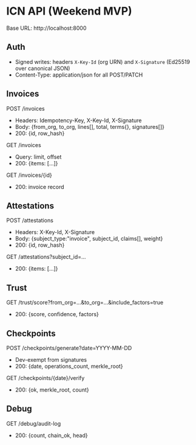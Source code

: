 # ICN API (Weekend MVP)

Base URL: http://localhost:8000

## Auth

- Signed writes: headers `X-Key-Id` (org URN) and `X-Signature` (Ed25519 over canonical JSON)
- Content-Type: application/json for all POST/PATCH

## Invoices

POST /invoices
- Headers: Idempotency-Key, X-Key-Id, X-Signature
- Body: {from_org, to_org, lines[], total, terms{}, signatures[]}
- 200: {id, row_hash}

GET /invoices
- Query: limit, offset
- 200: {items: [...]} 

GET /invoices/{id}
- 200: invoice record

## Attestations

POST /attestations
- Headers: X-Key-Id, X-Signature
- Body: {subject_type:"invoice", subject_id, claims[], weight}
- 200: {id, row_hash}

GET /attestations?subject_id=...
- 200: {items: [...]}

## Trust

GET /trust/score?from_org=...&to_org=...&include_factors=true
- 200: {score, confidence, factors}

## Checkpoints

POST /checkpoints/generate?date=YYYY-MM-DD
- Dev-exempt from signatures
- 200: {date, operations_count, merkle_root}

GET /checkpoints/{date}/verify
- 200: {ok, merkle_root, count}

## Debug

GET /debug/audit-log
- 200: {count, chain_ok, head}
